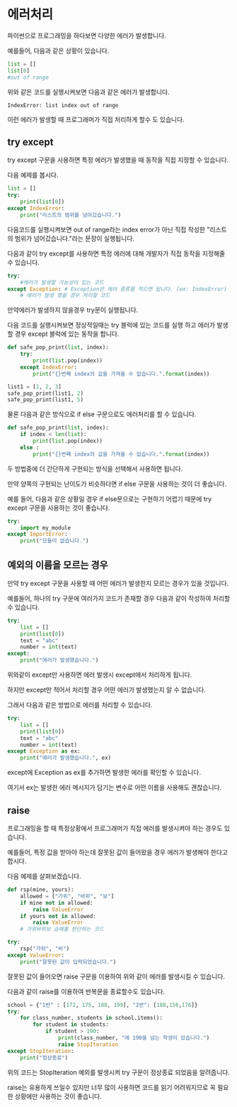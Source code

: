 # 에러처리

파이썬으로 프로그래밍을 하다보면 다양한 에러가 발생합니다.

예를들어, 다음과 같은 상황이 있습니다.

``` python
list = []
list[0]
#out of range
```

위와 같은 코드를 실행시켜보면 다음과 같은 에러가 발생합니다.

`IndexError: list index out of range`

이런 에러가 발생할 때 프로그래머가 직접 처리하게 할수 도 있습니다.

## try except

try except 구문을 사용하면 특정 에러가 발생했을 때 동작을 직접 지정할 수 있습니다.

다음 예제를 봅시다.

``` python
list = []
try:
    print(list[0])
except IndexError:
    print("리스트의 범위를 넘어갔습니다.")
```

다음코드를 실행시켜보면 out of range라는 index error가 아닌 직접 작성한 "리스트의 범위가 넘어갔습니다."라는 문장이 실행됩니다.

다음과 같이 try except를 사용하면 특정 에러에 대해 개발자가 직접 동작을 지정해줄 수 있습니다.

```python
try:
	#에러가 발생할 가능성이 있는 코드
except Exception: # Exception은 에러 종류를 적으면 됩니다. (ex: IndexError)
	# 에러가 발생 했을 경우 처리할 코드
```

만약에러가 발생하지 않을경우 try문이 실행됩니다.

다음 코드를 실행시켜보면 정상적일때는 try 블럭에 있는 코드를 실행 하고 에러가 발생할 경우 except 블럭에 있는 동작을 합니다.

``` python
def safe_pop_print(list, index):
    try:
        print(list.pop(index))
    except IndexError:
        print("{}번째 index의 값을 가져올 수 없습니다.".format(index))

list1 = [1, 2, 3]
safe_pop_print(list1, 2)
safe_pop_print(list1, 5)
```

물론 다음과 같은 방식으로 if else 구문으로도 에러처리를 할 수 있습니다.

``` python
def safe_pop_print(list, index):
    if index < len(list):
        print(list.pop(index))
    else :
        print("{}번째 index의 값을 가져올 수 없습니다.".format(index))
```

두 방법중에 더 간단하게 구현되는 방식을 선택해서 사용하면 됩니다.

만약 양쪽의 구현되는 난이도가 비슷하다면 if else 구문을 사용하는 것이 더 좋습니다.

예를 들어, 다음과 같은 상황일 경우 if else문으로는 구현하기 어렵기 때문에 try except 구문을 사용하는 것이 좋습니다.

``` python
try:
    import my_module
except ImportError:
    print("모듈이 없습니다.")
```

## 예외의 이름을 모르는 경우

만약 try except 구문을 사용할 때 어떤 에러가 발생한지 모르는 경우가 있을 것입니다.

예를들어, 하나의 try 구문에 여러가지 코드가 존재할 경우 다음과 같이 작성하여 처리할 수 있습니다.

``` python
try:
    list = []
    print(list[0])
    text = "abc"
    number = int(text)
except:
    print("에러가 발생했습니다.")
```

위와같이 except만 사용하면 에러 발생시 except에서 처리하게 됩니다.

하지만 except만 적어서 처리할 경우 어떤 에러가 발생했는지 알 수 없습니다.

그래서 다음과 같은 방법으로 에러를 처리할 수 있습니다.

``` python
try:
    list = []
    print(list[0])
    text = "abc"
    number = int(text)
except Exception as ex:
    print("에러가 발생했습니다.", ex)
```

except에 Exception as ex를 추가하면 발생한 에러를 확인할 수 있습니다.

여기서 ex는 발생한 에러 메시지가 담기는 변수로 어떤 이름을 사용해도 괜찮습니다.

## raise

프로그래밍을 할 때 특정상황에서 프로그래머가 직접 에러를 발생시켜야 하는 경우도 있습니다.

예를들어, 특정 값을 받아야 하는데 잘못된 값이 들어왔을 경우 에러가 발생해야 한다고 합시다.

다음 예제를 살펴보겠습니다.

``` python
def rsp(mine, yours):
    allowed = ["가위", "바위", "보"]
    if mine not in allowed:
        raise ValueError
    if yours not in allowed:
        raise ValueError
    # 가위바위보 승패를 판단하는 코드

try:
    rsp("가위", "바")
except ValueError:
    print("잘못된 값이 입력되었습니다.")
```

잘못된 값이 들어오면 raise 구문을 이용하여 위와 같이 에러를 발생시킬 수 있습니다.

다음과 같이 raise를 이용하여 반복문을 종료할수도 있습니다.

``` python
school = {"1반" : [172, 175, 188, 199], "2반": [188,156,176]}
try:
	for class_number, students in school.items():
		for student in students:
			if student > 190:
				print(class_number, "에 190을 넘는 학생이 있습니다.")
				raise StopIteration
except StopIteration:
    print("정상종료")
```

위의 코드는 StopIteration 예외를 발생시켜 try 구문이 정상종료 되었음을 알려줍니다.

raise는 유용하게 쓰일수 있지만 너무 많이 사용하면 코드를 읽기 어려워지므로 꼭 필요한 상황에만 사용하는 것이 좋습니다.
